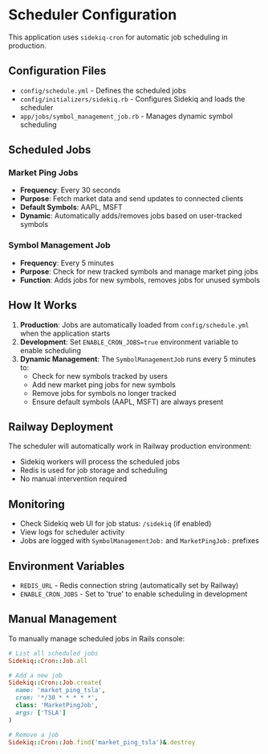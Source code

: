 # Scheduler Configuration

This application uses `sidekiq-cron` for automatic job scheduling in production.

## Configuration Files

- `config/schedule.yml` - Defines the scheduled jobs
- `config/initializers/sidekiq.rb` - Configures Sidekiq and loads the scheduler
- `app/jobs/symbol_management_job.rb` - Manages dynamic symbol scheduling

## Scheduled Jobs

### Market Ping Jobs
- **Frequency**: Every 30 seconds
- **Purpose**: Fetch market data and send updates to connected clients
- **Default Symbols**: AAPL, MSFT
- **Dynamic**: Automatically adds/removes jobs based on user-tracked symbols

### Symbol Management Job
- **Frequency**: Every 5 minutes
- **Purpose**: Check for new tracked symbols and manage market ping jobs
- **Function**: Adds jobs for new symbols, removes jobs for unused symbols

## How It Works

1. **Production**: Jobs are automatically loaded from `config/schedule.yml` when the application starts
2. **Development**: Set `ENABLE_CRON_JOBS=true` environment variable to enable scheduling
3. **Dynamic Management**: The `SymbolManagementJob` runs every 5 minutes to:
   - Check for new symbols tracked by users
   - Add new market ping jobs for new symbols
   - Remove jobs for symbols no longer tracked
   - Ensure default symbols (AAPL, MSFT) are always present

## Railway Deployment

The scheduler will automatically work in Railway production environment:
- Sidekiq workers will process the scheduled jobs
- Redis is used for job storage and scheduling
- No manual intervention required

## Monitoring

- Check Sidekiq web UI for job status: `/sidekiq` (if enabled)
- View logs for scheduler activity
- Jobs are logged with `SymbolManagementJob:` and `MarketPingJob:` prefixes

## Environment Variables

- `REDIS_URL` - Redis connection string (automatically set by Railway)
- `ENABLE_CRON_JOBS` - Set to 'true' to enable scheduling in development

## Manual Management

To manually manage scheduled jobs in Rails console:

```ruby
# List all scheduled jobs
Sidekiq::Cron::Job.all

# Add a new job
Sidekiq::Cron::Job.create(
  name: 'market_ping_tsla',
  cron: '*/30 * * * * *',
  class: 'MarketPingJob',
  args: ['TSLA']
)

# Remove a job
Sidekiq::Cron::Job.find('market_ping_tsla')&.destroy
```
